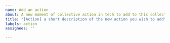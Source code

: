 ```yaml
---
name: Add an action
about: A new moment of collective action in tech to add to this collection
title: "[Action] a short description of the new action you wish to add"
labels: action
assignees: ''

---
```




